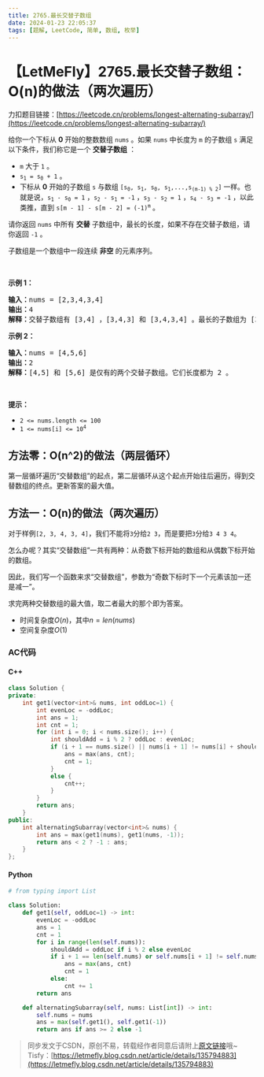 ```yaml
---
title: 2765.最长交替子数组
date: 2024-01-23 22:05:37
tags: [题解, LeetCode, 简单, 数组, 枚举]
---
```


# 【LetMeFly】2765.最长交替子数组：O(n)的做法（两次遍历）

力扣题目链接：[https://leetcode.cn/problems/longest-alternating-subarray/](https://leetcode.cn/problems/longest-alternating-subarray/)

<p>给你一个下标从 <strong>0</strong>&nbsp;开始的整数数组&nbsp;<code>nums</code>&nbsp;。如果 <code>nums</code>&nbsp;中长度为&nbsp;<code>m</code>&nbsp;的子数组&nbsp;<code>s</code>&nbsp;满足以下条件，我们称它是一个 <strong>交替子数组</strong> ：</p>

<ul>
	<li><code>m</code>&nbsp;大于&nbsp;<code>1</code>&nbsp;。</li>
	<li><code>s<sub>1</sub> = s<sub>0</sub> + 1</code>&nbsp;。</li>
	<li>下标从 <strong>0</strong> 开始的子数组&nbsp;<code>s</code>&nbsp;与数组&nbsp;<code>[s<sub>0</sub>, s<sub>1</sub>, s<sub>0</sub>, s<sub>1</sub>,...,s<sub>(m-1) % 2</sub>]</code>&nbsp;一样。也就是说，<code>s<sub>1</sub> - s<sub>0</sub> = 1</code>&nbsp;，<code>s<sub>2</sub> - s<sub>1</sub> = -1</code>&nbsp;，<code>s<sub>3</sub> - s<sub>2</sub> = 1</code>&nbsp;，<code>s<sub>4</sub> - s<sub>3</sub> = -1</code>&nbsp;，以此类推，直到&nbsp;<code>s[m - 1] - s[m - 2] = (-1)<sup>m</sup></code>&nbsp;。</li>
</ul>

<p>请你返回 <code>nums</code>&nbsp;中所有 <strong>交替</strong>&nbsp;子数组中，最长的长度，如果不存在交替子数组，请你返回 <code>-1</code>&nbsp;。</p>

<p>子数组是一个数组中一段连续 <strong>非空</strong>&nbsp;的元素序列。</p>

<p>&nbsp;</p>

<p><strong>示例 1：</strong></p>

<pre>
<b>输入：</b>nums = [2,3,4,3,4]
<b>输出：</b>4
<b>解释：</b>交替子数组有 [3,4] ，[3,4,3] 和 [3,4,3,4] 。最长的子数组为 [3,4,3,4] ，长度为4 。
</pre>

<p><strong>示例 2：</strong></p>

<pre>
<b>输入：</b>nums = [4,5,6]
<b>输出：</b>2
<strong>解释：</strong>[4,5] 和 [5,6] 是仅有的两个交替子数组。它们长度都为 2 。
</pre>

<p>&nbsp;</p>

<p><strong>提示：</strong></p>

<ul>
	<li><code>2 &lt;= nums.length &lt;= 100</code></li>
	<li><code>1 &lt;= nums[i] &lt;= 10<sup>4</sup></code></li>
</ul>


## 方法零：O(n^2)的做法（两层循环）

第一层循环遍历“交替数组”的起点，第二层循环从这个起点开始往后遍历，得到交替数组的终点。更新答案的最大值。

## 方法一：O(n)的做法（两次遍历）

对于样例```[2, 3, 4, 3, 4]```，我们不能将```3```分给```2 3```，而是要把```3```分给```3 4 3 4```。

怎么办呢？其实“交替数组”一共有两种：从奇数下标开始的数组和从偶数下标开始的数组。

因此，我们写一个函数来求“交替数组”，参数为“奇数下标时下一个元素该加一还是减一”。

求完两种交替数组的最大值，取二者最大的那个即为答案。

+ 时间复杂度$O(n)$，其中$n=len(nums)$
+ 空间复杂度$O(1)$

### AC代码

#### C++

```cpp
class Solution {
private:
    int get1(vector<int>& nums, int oddLoc=1) {
        int evenLoc = -oddLoc;
        int ans = 1;
        int cnt = 1;
        for (int i = 0; i < nums.size(); i++) {
            int shouldAdd = i % 2 ? oddLoc : evenLoc;
            if (i + 1 == nums.size() || nums[i + 1] != nums[i] + shouldAdd || cnt == 1 && shouldAdd == -1) {
                ans = max(ans, cnt);
                cnt = 1;
            }
            else {
                cnt++;
            }
        }
        return ans;
    }
public:
    int alternatingSubarray(vector<int>& nums) {
        int ans = max(get1(nums), get1(nums, -1));
        return ans < 2 ? -1 : ans;
    }
};
```

#### Python

```python
# from typing import List

class Solution:
    def get1(self, oddLoc=1) -> int:
        evenLoc = -oddLoc
        ans = 1
        cnt = 1
        for i in range(len(self.nums)):
            shouldAdd = oddLoc if i % 2 else evenLoc
            if i + 1 == len(self.nums) or self.nums[i + 1] != self.nums[i] + shouldAdd or (cnt == 1 and shouldAdd == -1):
                ans = max(ans, cnt)
                cnt = 1
            else:
                cnt += 1
        return ans

    def alternatingSubarray(self, nums: List[int]) -> int:
        self.nums = nums
        ans = max(self.get1(), self.get1(-1))
        return ans if ans >= 2 else -1
```

> 同步发文于CSDN，原创不易，转载经作者同意后请附上[原文链接](https://blog.tisfy.eu.org/2024/01/23/LeetCode%202765.%E6%9C%80%E9%95%BF%E4%BA%A4%E6%9B%BF%E5%AD%90%E6%95%B0%E7%BB%84/)哦~
> Tisfy：[https://letmefly.blog.csdn.net/article/details/135794883](https://letmefly.blog.csdn.net/article/details/135794883)
